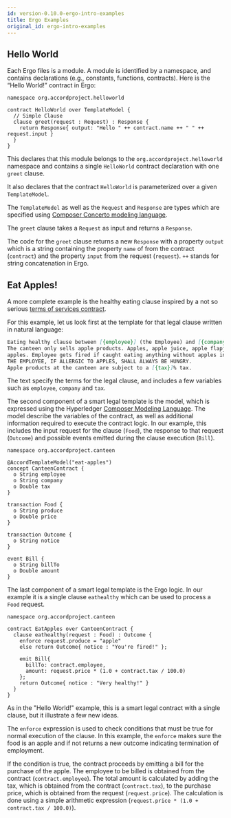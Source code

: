 ```yaml
---
id: version-0.10.0-ergo-intro-examples
title: Ergo Examples
original_id: ergo-intro-examples
---
```


## Hello World

Each Ergo files is a module. A module is identified by a namespace, and contains declarations (e.g., constants, functions, contracts). Here is the “Hello World!” contract in Ergo:

```ergo
namespace org.accordproject.helloworld

contract HelloWorld over TemplateModel {
  // Simple Clause
  clause greet(request : Request) : Response {
    return Response{ output: "Hello " ++ contract.name ++ " " ++ request.input }
  }
}
```

This declares that this module belongs to the `org.accordproject.helloworld` namespace and contains a single `HelloWorld` contract declaration with one `greet` clause.

It also declares that the contract `HelloWorld` is parameterized over a given `TemplateModel`.

The `TemplateModel` as well as the `Request` and `Response` are types which are specified using [Composer Concerto modeling language](https://github.com/hyperledger/composer-concerto).

The `greet` clause takes a `Request` as input and returns a `Response`.

The code for the `greet` clause returns a new `Response` with a property `output` which is a string containing the property `name` of from the contract (`contract`) and the property `input` from the request (`request`). `++` stands for string concatenation in Ergo.

## Eat Apples!

A more complete example is the healthy eating clause inspired by a not so serious [terms of services contract](https://www.grahamcluley.com/page-46-apples-new-ios-agreement-funny-fake-makes-serious-point/).

For this example, let us look first at the template for that legal clause written in natural language:

```markdown
Eating healthy clause between [{employee}] (the Employee) and [{company}] (the Company).
The canteen only sells apple products. Apples, apple juice, apple flapjacks, toffee
apples. Employee gets fired if caught eating anything without apples in it.
THE EMPLOYEE, IF ALLERGIC TO APPLES, SHALL ALWAYS BE HUNGRY.
Apple products at the canteen are subject to a [{tax}]% tax.
```

The text specify the terms for the legal clause, and includes a few
variables such as `employee`, `company` and `tax`.

The second component of a smart legal template is the model, which is
expressed using the Hyperledger [Composer Modeling
Language](https://hyperledger.github.io/composer/v0.16/reference/cto_language). The
model describe the variables of the contract, as well as additional
information required to execute the contract logic. In our example,
this includes the input request for the clause (`Food`), the response
to that request (`Outcome`) and possible events emitted during the
clause execution (`Bill`).

```ergo
namespace org.accordproject.canteen

@AccordTemplateModel("eat-apples")
concept CanteenContract {
  o String employee
  o String company
  o Double tax
}

transaction Food {
  o String produce
  o Double price
}

transaction Outcome {
  o String notice
}

event Bill {
  o String billTo
  o Double amount
}
```

The last component of a smart legal template is the Ergo logic. In our example it is a single clause `eathealthy` which can be used to process a `Food` request.

```ergo
namespace org.accordproject.canteen

contract EatApples over CanteenContract {
  clause eathealthy(request : Food) : Outcome {
    enforce request.produce = "apple"
    else return Outcome{ notice : "You're fired!" };

    emit Bill{
      billTo: contract.employee,
      amount: request.price * (1.0 + contract.tax / 100.0)
    };
    return Outcome{ notice : "Very healthy!" }
  }
}
```

As in the "Hello World!" example, this is a smart legal contract with
a single clause, but it illustrate a few new ideas.

The `enforce` expression is used to check conditions that must be true
for normal execution of the clause. In this example, the `enforce`
makes sure the food is an apple and if not returns a new outcome
indicating termination of employment.

If the condition is true, the contract proceeds by emitting a bill for
the purchase of the apple. The employee to be billed is obtained from
the contract (`contract.employee`). The total amount is calculated by
adding the tax, which is obtained from the contract (`contract.tax`),
to the purchase price, which is obtained from the request
(`request.price`). The calculation is done using a simple arithmetic
expression (`request.price * (1.0 + contract.tax / 100.0)`).

